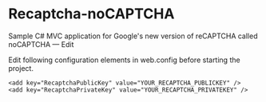 Recaptcha-noCAPTCHA
===================

Sample C# MVC application for Google's new version of reCAPTCHA called noCAPTCHA — Edit

Edit following configuration elements in web.config before starting the project.


    <add key="RecaptchaPublicKey" value="YOUR_RECAPTCHA_PUBLICKEY" />
    <add key="RecaptchaPrivateKey" value="YOUR_RECAPTCHA_PRIVATEKEY" /> 
